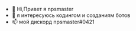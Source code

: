 - 👋 Hi,Привет я npsmaster
- 👀 я интересуюсь кодингом и созданиям ботов
- 📫 мой дискорд npsmaster#0421

